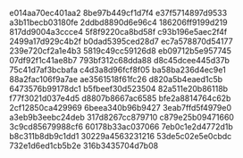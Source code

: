 e014aa70ec401aa2
8be97b449cf1d7f4
e37f5714897d9533
a3b11becb03180fe
2ddbd8890d6e96c4
186206ff9199d219
817dd9004a3ccce4
5f8f9220ca8bd58f
c93b196e5aec2f4f
2499a17d929c4b2f
b0dad5395ced28d7
ec7a578870d54177
239e720cf2a1e4b3
5819c49cc59126d8
eb09712b5e957745
07df92f1c41ae8b7
793bf312c68dda88
d8c45dcee445d37b
75c41d7af3bcbafa
c4d3a8d96fcf8f05
ba58ba236d4ec9e1
88a2fac106f9a7ae
ae3561518f61fc26
d820a5b4eaed1c5b
6473576b99178dc1
b5fbeef30d523504
82a511e20b86118b
f77f3021d037e4d5
d8807b8667ac6585
bfe2a8814764c62b
2cf12850ca429969
6beea340b96b9427
3eab7ffd5f4979e0
a3eb9b3eebc24deb
317d8267cc879710
c879e25b09471660
3c9cd85679988cf6
60178b33ac037066
7eb0c1e2d4772d1b
b8c311b8db9c1dd1
30229a4563231216
53de5c02e5e0cbdc
732e1d6ed1cb5b2e
316b3435704d7b08

